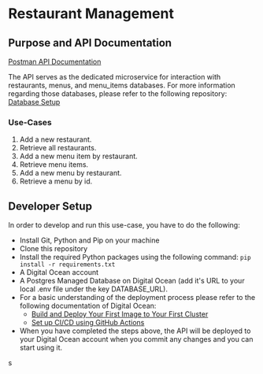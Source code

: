 # Restaurant Management

## Purpose and API Documentation

[Postman API Documentation](https://documenter.getpostman.com/view/26454602/2sAYQWKZRA)

The API serves as the dedicated microservice for interaction with restaurants, menus, and menu_items databases. For more information regarding those databases, please refer to the following repository: [Database Setup](https://github.com/RSO-team2/database_setup)

### Use-Cases

1. Add a new restaurant.
2. Retrieve all restaurants. 
3. Add a new menu item by restaurant.
4. Retrieve menu items.
5. Add a new menu by restaurant.
6. Retrieve a menu by id.


## Developer Setup

In order to develop and run this use-case, you have to do the following:
- Install Git, Python and Pip on your machine
- Clone this repository
- Install the required Python packages using the following command: `pip install -r requirements.txt`
- A Digital Ocean account
- A Postgres Managed Database on Digital Ocean (add it's URL to your local .env file under the key DATABASE_URL).
- For a basic understanding of the deployment process please refer to the following documentation of Digital Ocean:
    - [Build and Deploy Your First Image to Your First Cluster](https://docs.digitalocean.com/products/kubernetes/getting-started/deploy-image-to-cluster/)
    - [Set up CI/CD using GitHub Actions](https://docs.digitalocean.com/products/container-registry/how-to/enable-push-to-deploy/)
- When you have completed the steps above, the API will be deployed to your Digital Ocean account when you commit any changes and you can start using it.

s
